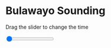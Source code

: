 <h1>Bulawayo Sounding</h1>
<p>Drag the slider to change the time</p>

<div class="slidecontainer">
<input oninput='setImage(this)' class="slider" type="range" min="0" max="3" value="0" step="1" />
<img id='img'/>
</div>

<script>
var img = document.getElementById('img');
var img_array = ['/assets/images/skwt/skd_bulawayo_wrfout_d01_2020-04-30_12:00:00.png',
'/assets/images/skwt/skd_bulawayo_wrfout_d01_2020-04-30_18:00:00.png',
'/assets/images/skwt/skd_bulawayo_wrfout_d01_2020-05-01_00:00:00.png',];
function setImage(obj)
{
        var value = obj.value;
        img.src = img_array[value];

}
</script>
